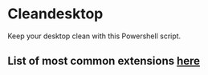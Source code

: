 # Cleandesktop
Keep your desktop clean with this Powershell script.

## List of most common extensions [here](https://www.computerhope.com/issues/ch001789.htm)
